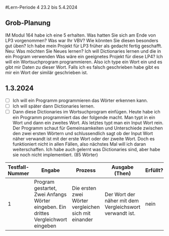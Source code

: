 #Lern-Periode 4
23.2 bis 5.4.2024

## Grob-Planung
IM Modul 164 habe ich eine 5 erhalten.
Was hatten Sie sich am Ende von LP3 vorgenommen? Was war Ihr VBV? Wie könnten Sie diesen besonders gut üben?
Ich habe mein Projekt für LP3 früher als gedacht fertig geschafft.
Neu: Was möchten Sie Neues lernen?
Ich will Dictionaries lernen und die in ein Program verwenden
Was wäre ein geeignetes Projekt für diese LP4?
Ich will ein Wortsuchprogram programmieren. Also ich type ein Wort ein und es gibt mir Daten zu dieser Wort. Falls ich es falsch geschrieben habe gibt es mir ein Wort der similär geschrieben ist.

## 1.3.2024
 
- [ ] Ich will ein Programm programmieren das Wörter erkennen kann.
- [ ] Ich will später dann Dictionaries lernen.
- [ ] Dann diese Dictionaries im Wortsuchprogram einfügen.
Heute habe ich ein Programm programmiert das der folgende macht. Man typt in ein Wort und dann ein zweites Wort. Als letztes typt man ein Input Wort rein. Der Programm schaut für Gemeinsamkeiten und Unterschiede zwischen den zwei ersten Wörtern und schlussendlich sagt ob der Input Wort näher verwandt ist mit der erste Wort oder der zweite Wort. Doch es funktioniert nicht in allen Fällen, also nächstes Mal will ich daran weiterschaffen. Ich habe auch gelernt was Dictionaries sind, aber habe sie noch nicht implementiert. (85 Wörter)

| Testfall-Nummer | Engabe |  Prozess | Ausgabe (Then) | Erfüllt? |
| --- | --- | --- | --- | --- |
| 1   |   Program gestartet, Zwei Anfangs Wörter eingeben. Ein drittes Vergleichwort eingeben|  Die ersten zwei Wörter vergleichen sich mit einander   |  Der Wort der näher mit dem Vergleichswort verwandt ist.  | nein    |

